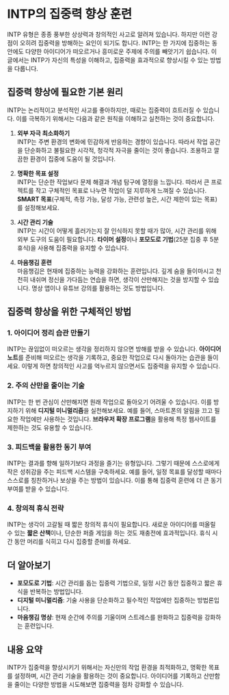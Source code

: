 # INTP의 집중력 향상 훈련

INTP 유형은 종종 풍부한 상상력과 창의적인 사고로 알려져 있습니다. 하지만 이런 강점이 오히려 집중력을 방해하는 요인이 되기도 합니다. INTP는 한 가지에 집중하는 동안에도 다양한 아이디어가 떠오르거나 흥미로운 주제에 주의를 빼앗기기 쉽습니다. 이 글에서는 INTP가 자신의 특성을 이해하고, 집중력을 효과적으로 향상시킬 수 있는 방법을 다룹니다.

## 집중력 향상에 필요한 기본 원리

INTP는 논리적이고 분석적인 사고를 좋아하지만, 때로는 집중력이 흐트러질 수 있습니다. 이를 극복하기 위해서는 다음과 같은 원칙을 이해하고 실천하는 것이 중요합니다.

1. **외부 자극 최소화하기**  
   INTP는 주변 환경의 변화에 민감하게 반응하는 경향이 있습니다. 따라서 작업 공간을 단순화하고 불필요한 시각적, 청각적 자극을 줄이는 것이 좋습니다. 조용하고 깔끔한 환경이 집중에 도움이 될 것입니다.

2. **명확한 목표 설정**  
   INTP는 단순한 작업보다 문제 해결과 개념 탐구에 열정을 느낍니다. 따라서 큰 프로젝트를 작고 구체적인 목표로 나누면 작업이 덜 지루하게 느껴질 수 있습니다. **SMART 목표**(구체적, 측정 가능, 달성 가능, 관련성 높은, 시간 제한이 있는 목표)를 설정해보세요.

3. **시간 관리 기술**  
   INTP는 시간이 어떻게 흘러가는지 잘 인식하지 못할 때가 많아, 시간 관리를 위해 외부 도구의 도움이 필요합니다. **타이머 설정**이나 **포모도로 기법**(25분 집중 후 5분 휴식)을 사용해 집중력을 유지할 수 있습니다.

4. **마음챙김 훈련**  
   마음챙김은 현재에 집중하는 능력을 강화하는 훈련입니다. 깊게 숨을 들이마시고 천천히 내쉬며 정신을 가다듬는 연습을 하면, 생각이 산만해지는 것을 방지할 수 있습니다. 명상 앱이나 유튜브 강의를 활용하는 것도 방법입니다.

## 집중력 향상을 위한 구체적인 방법

### 1. 아이디어 정리 습관 만들기
INTP는 끊임없이 떠오르는 생각을 정리하지 않으면 방해를 받을 수 있습니다. **아이디어 노트**를 준비해 떠오르는 생각을 기록하고, 중요한 작업으로 다시 돌아가는 습관을 들이세요. 이렇게 하면 창의적인 사고를 억누르지 않으면서도 집중력을 유지할 수 있습니다.

### 2. 주의 산만을 줄이는 기술
INTP는 한 번 관심이 산만해지면 원래 작업으로 돌아오기 어려울 수 있습니다. 이를 방지하기 위해 **디지털 미니멀리즘**을 실천해보세요. 예를 들어, 스마트폰의 알림을 끄고 필요한 작업에만 사용하는 것입니다. **브라우저 확장 프로그램**을 활용해 특정 웹사이트를 제한하는 것도 유용할 수 있습니다.

### 3. 피드백을 활용한 동기 부여
INTP는 결과를 향해 일하기보다 과정을 즐기는 유형입니다. 그렇기 때문에 스스로에게 작은 성취감을 주는 피드백 시스템을 구축하세요. 예를 들어, 일정 목표를 달성할 때마다 스스로를 칭찬하거나 보상을 주는 방법이 있습니다. 이를 통해 집중력 훈련에 더 큰 동기 부여를 받을 수 있습니다.

### 4. 창의적 휴식 전략
INTP는 생각이 고갈될 때 짧은 창의적 휴식이 필요합니다. 새로운 아이디어를 떠올릴 수 있는 **짧은 산책**이나, 단순한 퍼즐 게임을 하는 것도 재충전에 효과적입니다. 휴식 시간 동안 머리를 식히고 다시 집중할 준비를 하세요.

## 더 알아보기

- **포모도로 기법**: 시간 관리를 돕는 집중력 기법으로, 일정 시간 동안 집중하고 짧은 휴식을 반복하는 방법입니다.
- **디지털 미니멀리즘**: 기술 사용을 단순화하고 필수적인 작업에만 집중하는 방법론입니다.
- **마음챙김 명상**: 현재 순간에 주의를 기울이며 스트레스를 완화하고 집중력을 강화하는 훈련입니다.

## 내용 요약

INTP가 집중력을 향상시키기 위해서는 자신만의 작업 환경을 최적화하고, 명확한 목표를 설정하며, 시간 관리 기술을 활용하는 것이 중요합니다. 아이디어를 기록하고 산만함을 줄이는 다양한 방법을 시도해보면 집중력을 점차 강화할 수 있습니다.